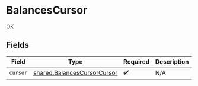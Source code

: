 # BalancesCursor

OK


## Fields

| Field                                                                      | Type                                                                       | Required                                                                   | Description                                                                |
| -------------------------------------------------------------------------- | -------------------------------------------------------------------------- | -------------------------------------------------------------------------- | -------------------------------------------------------------------------- |
| `cursor`                                                                   | [shared.BalancesCursorCursor](../../models/shared/balancescursorcursor.md) | :heavy_check_mark:                                                         | N/A                                                                        |
